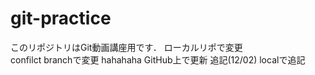 # git-practice
このリポジトリはGit動画講座用です．
ローカルリポで変更  
confilct branchで変更
hahahaha
GitHub上で更新 追記(12/02)
localで追記